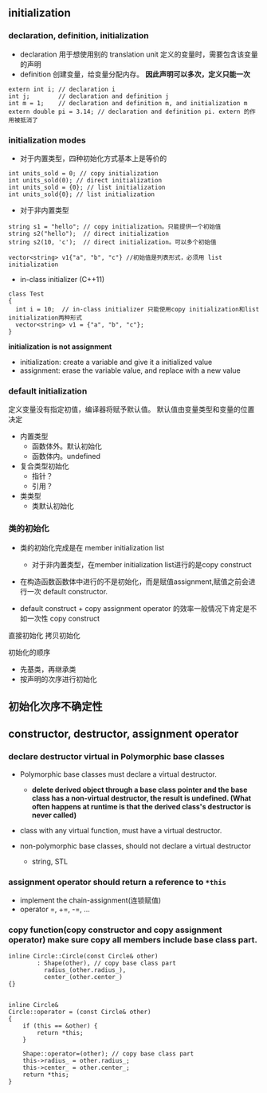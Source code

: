 ## initialization

### declaration, definition, initialization
- declaration 用于想使用别的 translation unit 定义的变量时，需要包含该变量的声明
- definition 创建变量，给变量分配内存。
**因此声明可以多次，定义只能一次**
```
extern int i; // declaration i
int j;        // declaration and definition j
int m = 1;    // declaration and definition m, and initialization m
extern double pi = 3.14; // declaration and definition pi. extern 的作用被抵消了
```

### initialization modes
- 对于内置类型，四种初始化方式基本上是等价的
```
int units_sold = 0; // copy initialization
int units_sold(0); // direct initialization
int units_sold = {0}; // list initialization
int units_sold{0}; // list initialization
```

- 对于非内置类型
```
string s1 = "hello"; // copy initialization。只能提供一个初始值
string s2("hello");  // direct initialization
string s2(10, 'c');  // direct initialization。可以多个初始值

vector<string> v1{"a", "b", "c"} //初始值是列表形式，必须用 list initialization
```

- in-class initializer (C++11)
```
class Test
{
  int i = 10;  // in-class initializer 只能使用copy initialization和list initialization两种形式
  vector<string> v1 = {"a", "b", "c"};
}
```

**initialization is not assignment**
- initialization: create a variable and give it a initialized value
- assignment: erase the variable value, and replace with a new value


### default initialization
定义变量没有指定初值，编译器将赋予默认值。
默认值由变量类型和变量的位置决定
- 内置类型
  - 函数体外。默认初始化
  - 函数体内。undefined
- 复合类型初始化
  - 指针？
  - 引用？
- 类类型
  - 类默认初始化

### 类的初始化
- 类的初始化完成是在 member initialization list
  - 对于非内置类型，在member initialization list进行的是copy construct

- 在构造函数函数体中进行的不是初始化，而是赋值assignment,赋值之前会进行一次 default constructor.
 - default construct + copy assignment operator 的效率一般情况下肯定是不如一次性 copy construct


直接初始化
拷贝初始化

初始化的顺序
- 先基类，再继承类
- 按声明的次序进行初始化

初始化次序不确定性
-




## constructor, destructor, assignment operator


### declare destructor virtual in Polymorphic base classes
- Polymorphic base classes must declare a virtual destructor.
  - **delete derived object through a base class pointer and the base class has a non-virtual destructor, the result is undefined. (What often happens at runtime is that the derived class's destructor is never called)**  
- class with any virtual function, must have a virtual destructor.

- non-polymorphic base classes, should not declare a virtual destructor
  - string, STL


### assignment operator should return a reference to `*this`
- implement the chain-assignment(连锁赋值)
- operator =, +=, -=, ...


### copy function(copy constructor and copy assignment operator) make sure copy all members include base class part.
```
inline Circle::Circle(const Circle& other)
        : Shape(other), // copy base class part
          radius_(other.radius_),
          center_(other.center_)
{}


inline Circle&
Circle::operator = (const Circle& other)
{
    if (this == &other) {
        return *this;
    }

    Shape::operator=(other); // copy base class part
    this->radius_ = other.radius_;
    this->center_ = other.center_;
    return *this;
}
```
